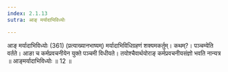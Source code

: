 ```yaml
---
index: 2.1.13
sutra: आङ् मर्यादाभिविध्योः

---
```

आङ् मर्यादाभिविध्योः (361) (प्रत्याख्यानभाष्यम्) मर्यादाभिविधिग्रहणं शक्यमकर्तुम्। कथम्?। पञ्चम्येति वर्तते। आङा च कर्मप्रवचनीयेन युक्ते पञ्चमी विधीयते। तयोश्चैवार्थयोराङ् कर्मप्रवचनीयसंज्ञो भवति नान्यत्र ॥ आङ्मर्यादाभिविध्योः ॥ 12 ॥